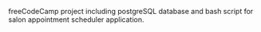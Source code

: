 freeCodeCamp project including postgreSQL database and bash script for salon appointment scheduler application.